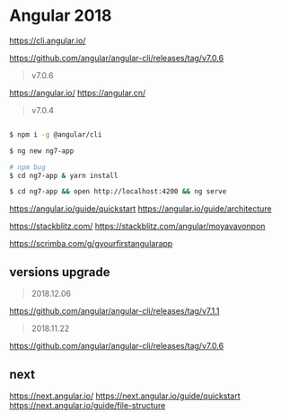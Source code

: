 # Angular 2018

https://cli.angular.io/

https://github.com/angular/angular-cli/releases/tag/v7.0.6

> v7.0.6

https://angular.io/
https://angular.cn/

> v7.0.4

```sh

$ npm i -g @angular/cli

$ ng new ng7-app

# npm bug
$ cd ng7-app & yarn install

$ cd ng7-app && open http://localhost:4200 && ng serve


```

https://angular.io/guide/quickstart
https://angular.io/guide/architecture

https://stackblitz.com/
https://stackblitz.com/angular/moyavavonpon

https://scrimba.com/g/gyourfirstangularapp


## versions upgrade

> 2018.12.06

https://github.com/angular/angular-cli/releases/tag/v7.1.1

> 2018.11.22

https://github.com/angular/angular-cli/releases/tag/v7.0.6


## next

https://next.angular.io/
https://next.angular.io/guide/quickstart
https://next.angular.io/guide/file-structure
